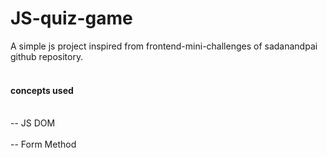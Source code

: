 # JS-quiz-game

  A simple js project inspired from frontend-mini-challenges of sadanandpai github repository. <br><br>

#### concepts used <br><br>

-- JS DOM <br> <br>
-- Form Method <br>
  
